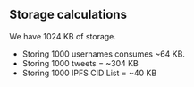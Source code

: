 ## Storage calculations

We have 1024 KB of storage.

- Storing 1000 usernames consumes ~64 KB.
- Storing 1000 tweets = ~304 KB
- Storing 1000 IPFS CID List = ~40 KB